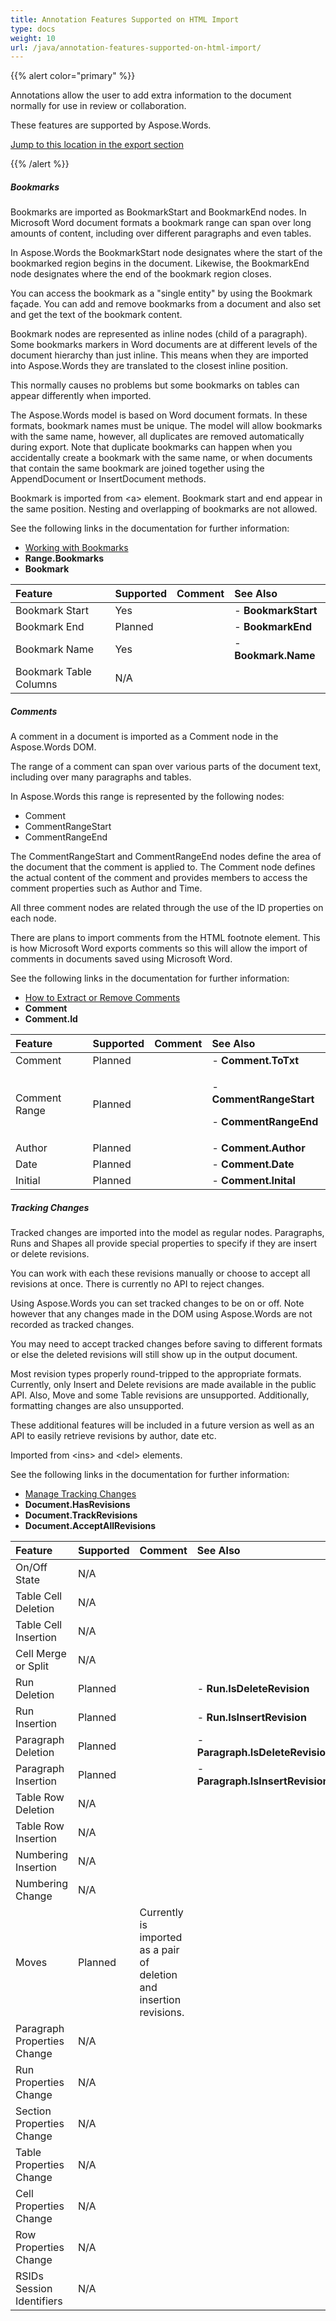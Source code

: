 ```yaml
---
title: Annotation Features Supported on HTML Import
type: docs
weight: 10
url: /java/annotation-features-supported-on-html-import/
---
```


{{% alert color="primary" %}} 

Annotations allow the user to add extra information to the document normally for use in review or collaboration.

These features are supported by Aspose.Words.

[Jump to this location in the export section](/words/java/annotation-features-supported-on-html-export/)

{{% /alert %}} 
##### **Bookmarks**
Bookmarks are imported as BookmarkStart and BookmarkEnd nodes. In Microsoft Word document formats a bookmark range can span over long amounts of content, including over different paragraphs and even tables.

In Aspose.Words the BookmarkStart node designates where the start of the bookmarked region begins in the document. Likewise, the BookmarkEnd node designates where the end of the bookmark region closes.

You can access the bookmark as a "single entity" by using the Bookmark façade. You can add and remove bookmarks from a document and also set and get the text of the bookmark content.

Bookmark nodes are represented as inline nodes (child of a paragraph). Some bookmarks markers in Word documents are at different levels of the document hierarchy than just inline. This means when they are imported into Aspose.Words they are translated to the closest inline position.

This normally causes no problems but some bookmarks on tables can appear differently when imported.

The Aspose.Words model is based on Word document formats. In these formats, bookmark names must be unique. The model will allow bookmarks with the same name, however, all duplicates are removed automatically during export. Note that duplicate bookmarks can happen when you accidentally create a bookmark with the same name, or when documents that contain the same bookmark are joined together using the AppendDocument or InsertDocument methods.

Bookmark is imported from &lt;a&gt; element. Bookmark start and end appear in the same position. Nesting and overlapping of bookmarks are not allowed.

See the following links in the documentation for further information:

- [Working with Bookmarks](/words/java/working-with-bookmarks/)
- **Range.Bookmarks**
- **Bookmark**

|**Feature**|**Supported**|**Comment**|**See Also**|
| :- | :- | :- | :- |
|Bookmark Start|Yes| |- **BookmarkStart**|
|Bookmark End|Planned| |- **BookmarkEnd**|
|Bookmark Name|Yes| |- **Bookmark.Name**|
|Bookmark Table Columns|N/A| | |

##### **Comments**
A comment in a document is imported as a Comment node in the Aspose.Words DOM.

The range of a comment can span over various parts of the document text, including over many paragraphs and tables.

In Aspose.Words this range is represented by the following nodes:

- Comment
- CommentRangeStart
- CommentRangeEnd

The CommentRangeStart and CommentRangeEnd nodes define the area of the document that the comment is applied to. The Comment node defines the actual content of the comment and provides members to access the comment properties such as Author and Time.

All three comment nodes are related through the use of the ID properties on each node.

There are plans to import comments from the HTML footnote element. This is how Microsoft Word exports comments so this will allow the import of comments in documents saved using Microsoft Word.

See the following links in the documentation for further information:

- [How to Extract or Remove Comments](/words/java/working-with-comments/#workingwithcomments-howtoextractorremovecomments)
- **Comment**
- **Comment.Id**

|**Feature**|**Supported**|**Comment**|**See Also**|
| :- | :- | :- | :- |
|Comment|Planned| |- **Comment.ToTxt**|
|Comment Range|Planned| |<p>- **CommentRangeStart**</p><p>- **CommentRangeEnd**</p>|
|Author|Planned| |- **Comment.Author**|
|Date|Planned| |- **Comment.Date**|
|Initial|Planned| |- **Comment.Inital**|

##### **Tracking Changes**
Tracked changes are imported into the model as regular nodes. Paragraphs, Runs and Shapes all provide special properties to specify if they are insert or delete revisions.

You can work with each these revisions manually or choose to accept all revisions at once. There is currently no API to reject changes.

Using Aspose.Words you can set tracked changes to be on or off. Note however that any changes made in the DOM using Aspose.Words are not recorded as tracked changes.

You may need to accept tracked changes before saving to different formats or else the deleted revisions will still show up in the output document.

Most revision types properly round-tripped to the appropriate formats. Currently, only Insert and Delete revisions are made available in the public API. Also, Move and some Table revisions are unsupported. Additionally, formatting changes are also unsupported.

These additional features will be included in a future version as well as an API to easily retrieve revisions by author, date etc.

Imported from &lt;ins&gt; and &lt;del&gt; elements.

See the following links in the documentation for further information:

- [Manage Tracking Changes](/words/java/working-with-document/#workingwithdocument-managetrackingchanges)
- **Document.HasRevisions**
- **Document.TrackRevisions**
- **Document.AcceptAllRevisions**

|**Feature**|**Supported**|**Comment**|**See Also**|
| :- | :- | :- | :- |
|On/Off State|N/A| | |
|Table Cell Deletion|N/A| | |
|Table Cell Insertion|N/A| | |
|Cell Merge or Split|N/A| | |
|Run Deletion|Planned| |- **Run.IsDeleteRevision**|
|Run Insertion|Planned| |- **Run.IsInsertRevision**|
|Paragraph Deletion|Planned| |- **Paragraph.IsDeleteRevision**|
|Paragraph Insertion|Planned| |- **Paragraph.IsInsertRevision**|
|Table Row Deletion|N/A| | |
|Table Row Insertion|N/A| | |
|Numbering Insertion|N/A| | |
|Numbering Change|N/A| | |
|Moves|Planned|Currently is imported as a pair of deletion and insertion revisions.| |
|Paragraph Properties Change|N/A| | |
|Run Properties Change|N/A| | |
|Section Properties Change|N/A| | |
|Table Properties Change|N/A| | |
|Cell Properties Change|N/A| | |
|Row Properties Change|N/A| | |
|RSIDs Session Identifiers|N/A| | |

